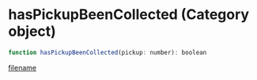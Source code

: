 # hasPickupBeenCollected (Category object)

```js
function hasPickupBeenCollected(pickup: number): boolean
```

[filename](hasPickupBeenCollected_m.md ':include')